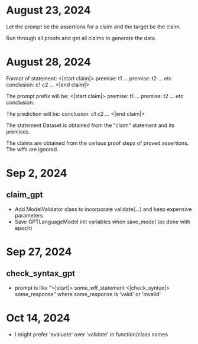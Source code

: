 # August 23, 2024

Let the prompt be the assertions for a claim and the target be the claim.

Run through all proofs and get all claims to generate the data.

# August 28, 2024

Format of statement: <|start claim|> premise: t1 ... premise: t2 ... etc conclusion: c1 c2 ... <|end claim|>

The prompt prefix will be: <|start claim|> premise: t1 ... premise: t2 ... etc conclusion:

The prediction will be: conclusion: c1 c2 ... <|end claim|>

The statement Dataset is obtained from the "claim" statement and its premises.

The claims are obtained from the various proof steps of proved assertions. The wffs are ignored.

# Sep 2, 2024

## claim_gpt

- Add ModelValidator class to incorporate validate(...) and keep expensive parameters
- Save GPTLanguageModel init variables when save_model (as done with epoch)

# Sep 27, 2024

## check_syntax_gpt
- prompt is like "<|start|> some_wff_statement <|check_syntax|> some_response"
where some_response is 'valid' or 'invalid'

# Oct 14, 2024

- I might prefer 'evaluate' over 'validate' in function/class names